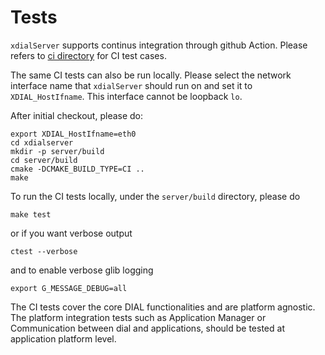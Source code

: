 # Tests

`xdialServer` supports continus integration through github Action.
Please refers to [ci directory](https://github.com/rdkcentral/xdialserver/tree/master/server/ci) for CI test cases.

The same CI tests can also be run locally. Please select the network interface name that `xdialServer` should run on and set it to `XDIAL_HostIfname`.  This interface cannot be loopback `lo`.

After initial checkout, please do:

```
export XDIAL_HostIfname=eth0
cd xdialserver
mkdir -p server/build
cd server/build
cmake -DCMAKE_BUILD_TYPE=CI ..
make
```

To run the CI tests locally, under the `server/build` directory, please do
```
make test
```
or if you want verbose output
```
ctest --verbose
```
and to enable verbose glib logging
```
export G_MESSAGE_DEBUG=all
```

The CI tests cover the core DIAL functionalities and are platform agnostic. The platform integration tests such as Application Manager or Communication between dial and applications, should be tested at application platform level.
